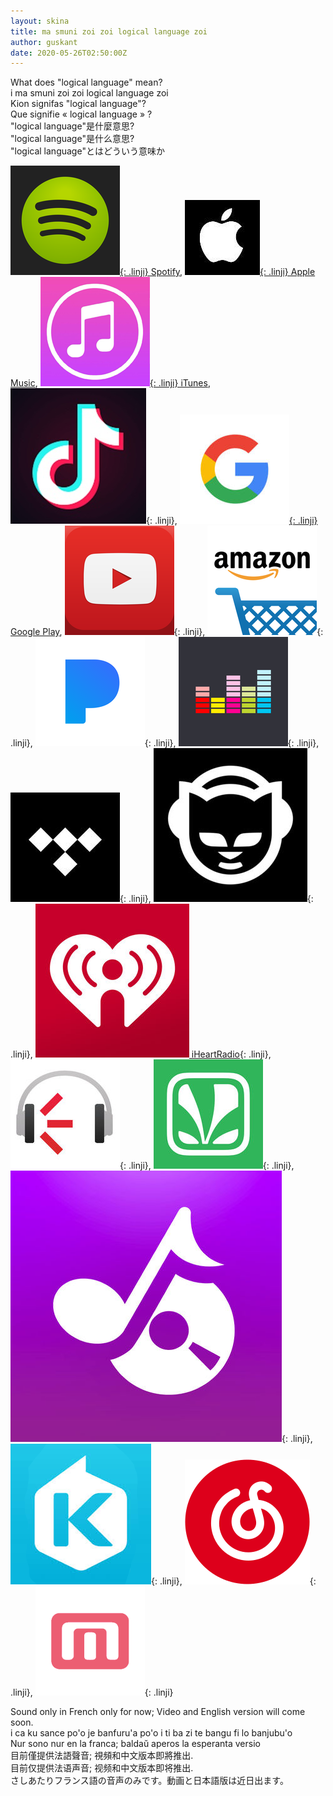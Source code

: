 ```yaml
---
layout: skina
title: ma smuni zoi zoi logical language zoi
author: guskant
date: 2020-05-26T02:50:00Z
---
```

<div lang="en">
What does "logical language" mean?
</div>
<div lang="jbo">
i ma smuni zoi zoi logical language zoi
</div>
<div lang="epo">
Kion signifas "logical language"?
</div>
<div lang="fr">
Que signifie « logical language » ?
</div>
<div lang="zh-Hant">
"logical language"是什麼意思?
</div>
<div lang="zh-Hans">
"logical language"是什么意思?
</div>
<div lang="ja">
"logical language"とはどういう意味か
</div>

[![alt text](media/spotify.png "Spotify"){: .linji} Spotify](https://open.spotify.com/album/1GbrscfnZaWLPonjykzlsU),
[![alt text](media/applemusic.png "Apple Music"){: .linji} Apple Music](https://music.apple.com/us/album/que-signifie-logical-language-cours-lojban-en-fran%C3%A7ais/1515026962?uo=4&app=music&at=1001lry3&ct=dashboard),
[![alt text](media/itunes.png "iTunes"){: .linji} iTunes](https://music.apple.com/us/album/que-signifie-logical-language-cours-lojban-en-fran%C3%A7ais/1515026962?uo=4&app=itunes&at=1001lry3&ct=dashboard),
![alt text](media/tiktok.png "TikTok/Resso"){: .linji},
[![alt text](media/google.png "Google Play"){: .linji} Google Play](https://play.google.com/store/music/album/Guskant_Que_signifie_Logical_Language_cours_de_loj?id=B5c6yqakhsv6nbdajv5p425fllu),
![alt text](media/youtube.png "YouTube"){: .linji},
![alt text](media/amazon.png "Amazon"){: .linji},
![alt text](media/rdio.png "Pandora"){: .linji},
![alt text](media/deezer.png "Deezer"){: .linji},
![alt text](media/tidal.png "Tidal"){: .linji},
![alt text](media/napster.png "Napster"){: .linji},
[![alt text](media/iheart.png "iHeartRadio") iHeartRadio](https://www.iheart.com/artist/id-33297983/albums/id-102889963){: .linji},
![alt text](media/imusica.png "ClaroMusica"){: .linji},
![alt text](media/saavn.png "Saavn"){: .linji},
![alt text](media/anghami.png "Anghami"){: .linji},
![alt text](media/kkbox.png "KKBox"){: .linji},
![alt text](media/netease.png "NetEase (beta)"){: .linji},
![alt text](media/beats.png "MediaNet"){: .linji}

<div lang="en">Sound only in French only for now; Video and English version will come soon.</div>
<div lang="jbo">i ca ku sance po'o je banfuru'a po'o i ti ba zi te bangu fi lo banjubu'o</div>
<div lang="epo">Nur sono nur en la franca; baldaŭ aperos la esperanta versio</div>
<div lang="fr"></div>
<div lang="zh-Hant">目前僅提供法語聲音; 視頻和中文版本即將推出.</div>
<div lang="zh-Hans">目前仅提供法语声音; 视频和中文版本即将推出.</div>
<div lang="ja">さしあたりフランス語の音声のみです。動画と日本語版は近日出ます。</div>

